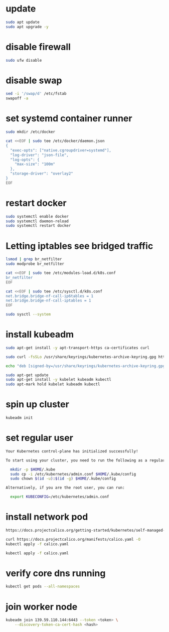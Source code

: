 # update

```bash
sudo apt update
sudo apt upgrade -y
```

# disable firewall

```bash
sudo ufw disable
```

# disable swap

```bash
sed -i '/swap/d' /etc/fstab
swapoff -a
```

# set systemd container runner

```bash
sudo mkdir /etc/docker
```

```bash
cat <<EOF | sudo tee /etc/docker/daemon.json
{
  "exec-opts": ["native.cgroupdriver=systemd"],
  "log-driver": "json-file",
  "log-opts": {
    "max-size": "100m"
  },
  "storage-driver": "overlay2"
}
EOF
```

# restart docker

```bash
sudo systemctl enable docker
sudo systemctl daemon-reload
sudo systemctl restart docker
```

# Letting iptables see bridged traffic 

```bash
lsmod | grep br_netfilter
sudo modprobe br_netfilter

cat <<EOF | sudo tee /etc/modules-load.d/k8s.conf
br_netfilter
EOF

cat <<EOF | sudo tee /etc/sysctl.d/k8s.conf
net.bridge.bridge-nf-call-ip6tables = 1
net.bridge.bridge-nf-call-iptables = 1
EOF

sudo sysctl --system
```

# install kubeadm

```bash
sudo apt-get install -y apt-transport-https ca-certificates curl

sudo curl -fsSLo /usr/share/keyrings/kubernetes-archive-keyring.gpg https://packages.cloud.google.com/apt/doc/apt-key.gpg

echo "deb [signed-by=/usr/share/keyrings/kubernetes-archive-keyring.gpg] https://apt.kubernetes.io/ kubernetes-xenial main" | sudo tee /etc/apt/sources.list.d/kubernetes.list

sudo apt-get update
sudo apt-get install -y kubelet kubeadm kubectl
sudo apt-mark hold kubelet kubeadm kubectl
```

# spin up cluster

```bash
kubeadm init
```

# set regular user

```bash
Your Kubernetes control-plane has initialized successfully!

To start using your cluster, you need to run the following as a regular user:

  mkdir -p $HOME/.kube
  sudo cp -i /etc/kubernetes/admin.conf $HOME/.kube/config
  sudo chown $(id -u):$(id -g) $HOME/.kube/config

Alternatively, if you are the root user, you can run:

  export KUBECONFIG=/etc/kubernetes/admin.conf
```

# install network pod

```bash
https://docs.projectcalico.org/getting-started/kubernetes/self-managed-onprem/onpremises

curl https://docs.projectcalico.org/manifests/calico.yaml -O
kubectl apply -f calico.yaml

kubectl apply -f calico.yaml
```


# verify core dns running

```bash
kubectl get pods --all-namespaces
```

# join worker node

```bash
kubeadm join 139.59.110.144:6443 --token <token> \
	--discovery-token-ca-cert-hash <hash>
```
